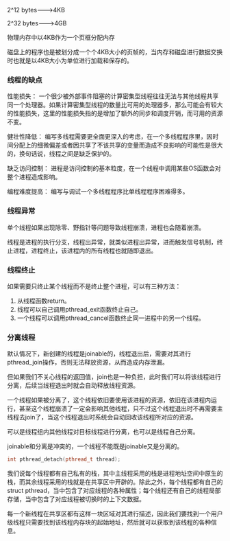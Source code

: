 2^12 bytes--->4KB

2^32 bytes--->4GB

物理内存中以4KB作为一个页框分配内存

磁盘上的程序也是被划分成一个个4KB大小的页帧的，当内存和磁盘进行数据交换时也就是以4KB大小为单位进行加载和保存的。

### 线程的缺点

性能损失： 一个很少被外部事件阻塞的计算密集型线程往往无法与其他线程共享同一个处理器。如果计算密集型线程的数量比可用的处理器多，那么可能会有较大的性能损失，这里的性能损失指的是增加了额外的同步和调度开销，而可用的资源不变。

健壮性降低： 编写多线程需要更全面更深入的考虑，在一个多线程程序里，因时间分配上的细微偏差或者因共享了不该共享的变量而造成不良影响的可能性是很大的，换句话说，线程之间是缺乏保护的。

缺乏访问控制： 进程是访问控制的基本粒度，在一个线程中调用某些OS函数会对整个进程造成影响。

编程难度提高： 编写与调试一个多线程程序比单线程程序困难得多。

### 线程异常

单个线程如果出现除零、野指针等问题导致线程崩溃，进程也会随着崩溃。

线程是进程的执行分支，线程出异常，就类似进程出异常，进而触发信号机制，终止进程，进程终止，该进程内的所有线程也就随即退出。

### 线程终止

如果需要只终止某个线程而不是终止整个进程，可以有三种方法：

1. 从线程函数return。
2. 线程可以自己调用pthread_exit函数终止自己。
3. 一个线程可以调用pthread_cancel函数终止同一进程中的另一个线程。

### 分离线程
默认情况下，新创建的线程是joinable的，线程退出后，需要对其进行pthread_join操作，否则无法释放资源，从而造成内存泄漏。

但如果我们不关心线程的返回值，join也是一种负担，此时我们可以将该线程进行分离，后续当线程退出时就会自动释放线程资源。

一个线程如果被分离了，这个线程依旧要使用该进程的资源，依旧在该进程内运行，甚至这个线程崩溃了一定会影响其他线程，只不过这个线程退出时不再需要主线程去join了，当这个线程退出时系统会自动回收该线程所对应的资源。

可以是线程组内其他线程对目标线程进行分离，也可以是线程自己分离。

joinable和分离是冲突的，一个线程不能既是joinable又是分离的。

```c++
int pthread_detach(pthread_t thread);
```

我们说每个线程都有自己私有的栈，其中主线程采用的栈是进程地址空间中原生的栈，而其余线程采用的栈就是在共享区中开辟的。除此之外，每个线程都有自己的struct pthread，当中包含了对应线程的各种属性；每个线程还有自己的线程局部存储，当中包含了对应线程被切换时的上下文数据。

每一个新线程在共享区都有这样一块区域对其进行描述，因此我们要找到一个用户级线程只需要找到该线程内存块的起始地址，然后就可以获取到该线程的各种信息。

